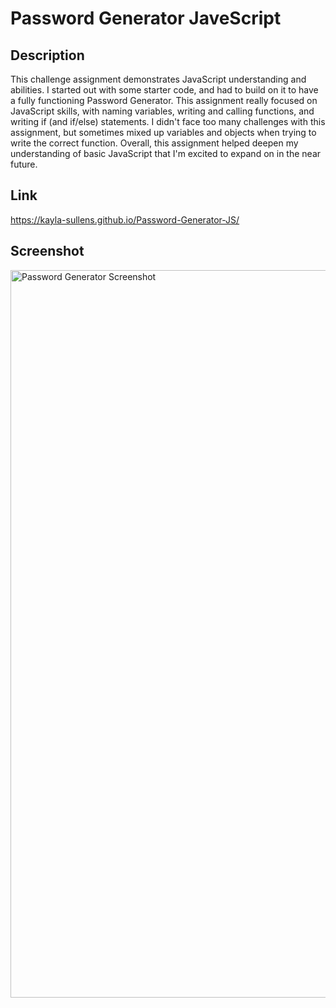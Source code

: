 # Password Generator JaveScript

## Description

This challenge assignment demonstrates JavaScript understanding and abilities. I started out with some starter code, and had to build on it to have a fully functioning Password Generator. This assignment really focused on JavaScript skills, with naming variables, writing and calling functions, and writing if (and if/else) statements. I didn't face too many challenges with this assignment, but sometimes mixed up variables and objects when trying to write the correct function. Overall, this assignment helped deepen my understanding of basic JavaScript that I'm excited to expand on in the near future.

## Link

https://kayla-sullens.github.io/Password-Generator-JS/

## Screenshot

<img width="1164" alt="Password Generator Screenshot" src="https://github.com/Kayla-Sullens/Password-Generator-JS/assets/134717855/bbcbe702-8bda-4207-8386-13d251e5824b">

